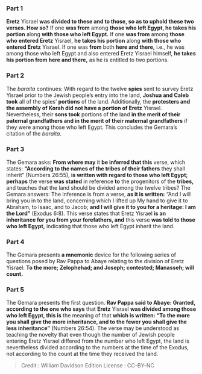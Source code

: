 
### Part 1
<b>Eretz</b> Yisrael <b>was divided to these and to those, so as to uphold these two verses. How so?</b> If one <b>was from</b> among <b>those who left Egypt, he takes his portion</b> along <b>with those who left Egypt.</b> If one <b>was from</b> among <b>those who entered Eretz</b> Yisrael, <b>he takes his portion</b> along <b>with those who entered Eretz</b> Yisrael. If one was <b>from</b> both <b>here and there,</b> i.e., he was among those who left Egypt and also entered Eretz Yisrael himself, <b>he takes his portion from here and there,</b> as he is entitled to two portions.

### Part 2
The <i>baraita</i> continues: With regard to the twelve <b>spies</b> sent to survey Eretz Yisrael prior to the Jewish people’s entry into the land, <b>Joshua and Caleb took</b> all of the spies’ <b>portions</b> of the land. Additionally, the <b>protesters and the assembly of Korah did not have a portion of Eretz</b> Yisrael. Nevertheless, their <b>sons took</b> portions of the land <b>in the merit of their paternal grandfathers and in the merit of their maternal grandfathers</b> if they were among those who left Egypt. This concludes the Gemara’s citation of the <i>baraita</i>.

### Part 3
The Gemara asks: <b>From where may</b> it <b>be inferred that this</b> verse, which states: <b>“According to the names of the tribes of their fathers</b> they shall inherit” (Numbers 26:55), <b>is written with regard to those who left Egypt; perhaps</b> the verse <b>was stated</b> in reference <b>to</b> the progenitors of the <b>tribes,</b> and teaches that the land should be divided among the twelve tribes? The Gemara answers: The inference is from a verse, <b>as it is written:</b> “And I will bring you in to the land, concerning which I lifted up My hand to give it to Abraham, to Isaac, and to Jacob; <b>and I will give it to you for a heritage: I am the Lord”</b> (Exodus 6:8). This verse states that Eretz Yisrael <b>is an inheritance for you from your forefathers, and</b> this verse <b>was told to those who left Egypt,</b> indicating that those who left Egypt inherit the land.

### Part 4
The Gemara presents <b>a mnemonic</b> device for the following series of questions posed by Rav Pappa to Abaye relating to the division of Eretz Yisrael: <b>To the more; Zelophehad; and Joseph; contested; Manasseh; will count.</b>

### Part 5
The Gemara presents the first question. <b>Rav Pappa said to Abaye: Granted, according to the one who says</b> that <b>Eretz</b> Yisrael <b>was divided among those who left Egypt, this is</b> the meaning of that <b>which is written: “To the more you shall give the more inheritance, and to the fewer you shall give the less inheritance”</b> (Numbers 26:54). The verse may be understood as teaching the novelty that even though the number of Jewish people entering Eretz Yisrael differed from the number who left Egypt, the land is nevertheless divided according to the numbers at the time of the Exodus, not according to the count at the time they received the land.

>Credit : William Davidson Edition
>License : CC-BY-NC